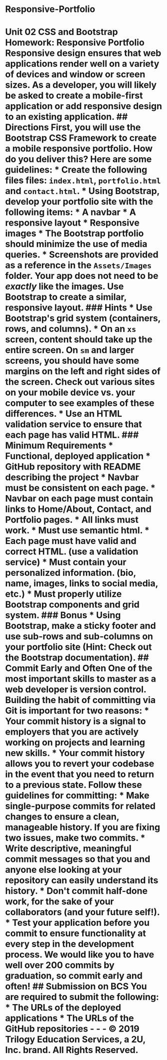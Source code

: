 # Responsive-Portfolio
# Unit 02 CSS and Bootstrap Homework: Responsive Portfolio  Responsive design ensures that web applications render well on a variety of devices and window or screen sizes. As a developer, you will likely be asked to create a mobile-first application or add responsive design to an existing application.    ## Directions  First, you will use the Bootstrap CSS Framework to create a mobile responsive portfolio. How do you deliver this? Here are some guidelines:  * Create the following files files: `index.html`, `portfolio.html` and `contact.html`.  * Using Bootstrap, develop your portfolio site with the following items:     * A navbar     * A responsive layout     * Responsive images  * The Bootstrap portfolio should minimize the use of media queries.  * Screenshots are provided as a reference in the `Assets/Images` folder. Your app does not need to be _exactly_ like the images. Use Bootstrap to create a similar, responsive layout.  ### Hints  * Use Bootstrap's grid system (containers, rows, and columns).  * On an `xs` screen, content should take up the entire screen. On `sm` and larger screens, you should have some margins on the left and right sides of the screen. Check out various sites on your mobile device vs. your computer to see examples of these differences.  * Use an HTML validation service to ensure that each page has valid HTML.  ### Minimum Requirements  * Functional, deployed application  * GitHub repository with README describing the project  * Navbar must be consistent on each page.  * Navbar on each page must contain links to Home/About, Contact, and Portfolio pages.  * All links must work.  * Must use semantic html.  * Each page must have valid and correct HTML. (use a validation service)  * Must contain your personalized information. (bio, name, images, links to social media, etc.)  * Must properly utilize Bootstrap components and grid system.   ### Bonus  * Using Bootstrap, make a sticky footer and use sub-rows and sub-columns on your portfolio site (**Hint:** Check out the Bootstrap documentation).   ## Commit Early and Often  One of the most important skills to master as a web developer is version control. Building the habit of committing via Git is important for two reasons:  * Your commit history is a signal to employers that you are actively working on projects and learning new skills.  * Your commit history allows you to revert your codebase in the event that you need to return to a previous state.  Follow these guidelines for committing:  * Make single-purpose commits for related changes to ensure a clean, manageable history. If you are fixing two issues, make two commits.  * Write descriptive, meaningful commit messages so that you and anyone else looking at your repository can easily understand its history.  * Don't commit half-done work, for the sake of your collaborators (and your future self!).  * Test your application before you commit to ensure functionality at every step in the development process.  We would like you to have well over 200 commits by graduation, so commit early and often!   ## Submission on BCS  You are required to submit the following:  * The URLs of the deployed applications  * The URLs of the GitHub repositories  - - -  © 2019 Trilogy Education Services, a 2U, Inc. brand. All Rights Reserved.
